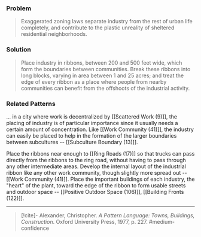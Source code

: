 ### Problem
>Exaggerated zoning laws separate industry from the rest of urban life completely, and contribute to the plastic unreality of sheltered residential neighborhoods.

### Solution
>Place industry in ribbons, between 200 and 500 feet wide, which form the boundaries between communities. Break these ribbons into long blocks, varying in area between 1 and 25 acres; and treat the edge of every ribbon as a place where people from nearby communities can benefit from the offshoots of the industrial activity.

### Related Patterns
... in a city where work is decentralized by [[Scattered Work (9)]], the placing of industry is of particular importance since it usually needs a certain amount of concentration. Like [[Work Community (41)]], the industry can easily be placed to help in the formation of the larger boundaries between subcultures -- [[Subculture Boundary (13)]].

Place the ribbons near enough to [[Ring Roads (17)]] so that trucks can pass directly from the ribbons to the ring road, without having to pass through any other intermediate areas. Develop the internal layout of the industrial ribbon like any other work community, though slightly more spread out -- [[Work Community (41)]]. Place the important buildings of each industry, the "heart" of the plant, toward the edge of the ribbon to form usable streets and outdoor space -- [[Positive Outdoor Space (106)]], [[Building Fronts (122)]].

---
> [!cite]- Alexander, Christopher. _A Pattern Language: Towns, Buildings, Construction_. Oxford University Press, 1977, p. 227.
> #medium-confidence 